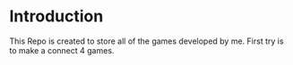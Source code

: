 # Introduction

 This Repo is created to store all of the games developed by me. 
 First try is to make a connect 4 games. 